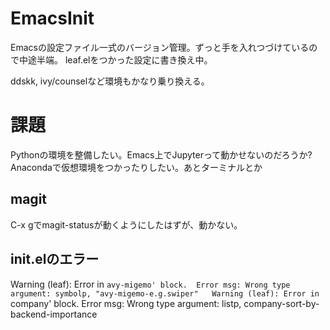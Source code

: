 # EmacsInit
Emacsの設定ファイル一式のバージョン管理。ずっと手を入れつづけているので中途半端。
leaf.elをつかった設定に書き換え中。

ddskk, ivy/counselなど環境もかなり乗り換える。

# 課題
Pythonの環境を整備したい。Emacs上でJupyterって動かせないのだろうか?
Anacondaで仮想環境をつかったりしたい。あとターミナルとか

## magit
C-x gでmagit-statusが動くようにしたはずが、動かない。

## init.elのエラー
Warning (leaf): Error in `avy-migemo' block.  Error msg: Wrong type argument: symbolp, "avy-migemo-e.g.swiper"  
Warning (leaf): Error in `company' block.  Error msg: Wrong type argument: listp, company-sort-by-backend-importance
